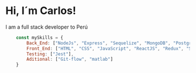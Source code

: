 # Hi, I´m Carlos!

I am a full stack developer to Perú
```js
	const mySkills = {
		Back_End: ["NodeJs", "Express", "Sequelize", "MongoDB", "PostgreSQL"], 
		Front_End: ["HTML", "CSS", "JavaScript", "ReactJS", "Redux", "Styled-Components"],
		Testing: ["Jest"],
		Aditional: ["Git-flow", "matlab"]
	}
```
